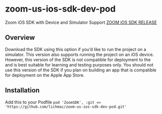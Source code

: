 # zoom-us-ios-sdk-dev-pod

Zoom iOS SDK with Device and Simulator Support
[ZOOM iOS SDK RELEASE](https://github.com/zvs001/zoom-sdk-pods/releases/download/5.4/zoom-sdk-ios-5.4.54802.0124-all.zip)

## Overview

 Download the SDK using this option if you’d like to run the project on a simulator. This version
 also supports running the project on an iOS device. However, this version of the SDK is not
 compatible for deployment to the  and is best suitable for learning and testing purposes only.
 You should not use this version of the SDK if you plan on building an app that is compatible for
 deployment on the Apple App Store.


## Installation
Add this to your Podfile
`pod 'ZoomSDK', :git => 'https://github.com/lichmac/zoom-us-ios-sdk-dev-pod.git'`
